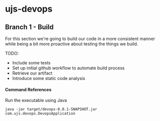# ujs-devops

## Branch 1 - Build
For this section we're going to build our code in a more consistent manner while being a bit more proactive about testing
the things we build.

TODO: 
- Include some tests  
- Set up initial github workflow to automate build process 
- Retrieve our artifact
- Introduce some static code analysis 

#### Command References

Run the executable using Java
```
java -jar target/devops-0.0.1-SNAPSHOT.jar com.ujs.devops.DevopsApplication
```

